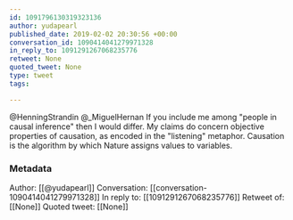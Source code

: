 ```yaml
---
id: 1091796130319323136
author: yudapearl
published_date: 2019-02-02 20:30:56 +00:00
conversation_id: 1090414041279971328
in_reply_to: 1091291267068235776
retweet: None
quoted_tweet: None
type: tweet
tags:

---
```


@HenningStrandin @_MiguelHernan If you include me among "people in causal inference" then I would differ. My claims do concern objective properties of causation, as encoded in the "listening" metaphor. Causation is the algorithm by which Nature assigns values to variables.

### Metadata

Author: [[@yudapearl]]
Conversation: [[conversation-1090414041279971328]]
In reply to: [[1091291267068235776]]
Retweet of: [[None]]
Quoted tweet: [[None]]
